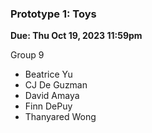 ### Prototype 1: Toys
**Due: Thu Oct 19, 2023 11:59pm**

Group 9
- Beatrice Yu
- CJ De Guzman
- David Amaya
- Finn DePuy
- Thanyared Wong
